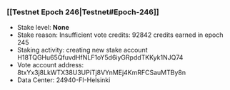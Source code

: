 ### [[Testnet Epoch 246|Testnet#Epoch-246]]
* Stake level: **None**
* Stake reason: Insufficient vote credits: 92842 credits earned in epoch 245
* Staking activity: creating new stake account H18TQGHu65QfuvdHfNLF1oY5d6iyGRpddTKKyk1NJQ74
* Vote account address: 8txYx3j8LkWTX38U3UPiTj8VYnMEj4KmRFCSauMTBy8n
* Data Center: 24940-FI-Helsinki